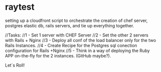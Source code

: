 # raytest
setting up a cloudfront script to orchestrate the creation of chef server, postgres elastic db, rails servers, and tie up everything together. 

//Tasks:
//1 - Set 1 server with CHEF Server
//2 - Set the other 2 servers with Rails + Nginx
//3 - Deploy all conf of the load balancer only for the two Rails Instances. 
//4 - Create Recipe for the Postgres sql conection configuration for Rails +Nginx
//5 - Think in a way of deploying the Ruby APP on-the-fly for the 2 instances. (GitHub maybe?). 

Let´s Roll!